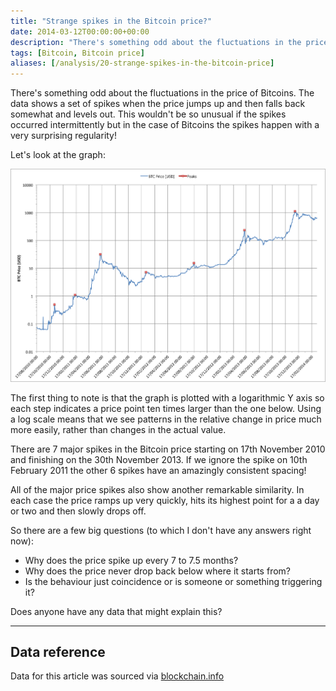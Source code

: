 ```yaml
---
title: "Strange spikes in the Bitcoin price?"
date: 2014-03-12T00:00:00+00:00
description: "There's something odd about the fluctuations in the price of Bitcoins.  The data shows a set of spikes when the price jumps up and then falls back somewhat and levels out.  This wouldn't be so unusual if the spikes occurred intermittently but in the case of Bitcoins the spikes happen with a very surprising regularity!"
tags: [Bitcoin, Bitcoin price]
aliases: [/analysis/20-strange-spikes-in-the-bitcoin-price]
---
```

There's something odd about the fluctuations in the price of Bitcoins.
The data shows a set of spikes when the price jumps up and then falls
back somewhat and levels out.  This wouldn't be so unusual if the spikes
occurred intermittently but in the case of Bitcoins the spikes happen
with a very surprising regularity!

Let's look at the graph:

![20140312 BTC Price](./20140312_BTC_Price.png)

The first thing to note is that the graph is plotted with a logarithmic
Y axis so each step indicates a price point ten times larger than the
one below.  Using a log scale means that we see patterns in the relative
change in price much more easily, rather than changes in the actual
value.

There are 7 major spikes in the Bitcoin price starting on 17th November
2010 and finishing on the 30th November 2013.  If we ignore the spike on
10th February 2011 the other 6 spikes have an amazingly consistent
spacing!

All of the major price spikes also show another remarkable similarity.
In each case the price ramps up very quickly, hits its highest point for
a a day or two and then slowly drops off.

So there are a few big questions (to which I don't have any answers
right now):

- Why does the price spike up every 7 to 7.5 months?
- Why does the price never drop back below where it starts from?
- Is the behaviour just coincidence or is someone or something
  triggering it?

Does anyone have any data that might explain this?

---

## Data reference

Data for this article was sourced via [blockchain.info](http://blockchain.info)
